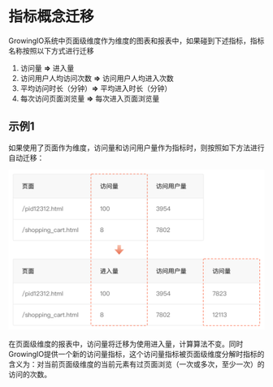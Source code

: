 # 指标概念迁移

GrowingIO系统中页面级维度作为维度的图表和报表中，如果碰到下述指标，指标名称按照以下方式进行迁移

1. 访问量 **⇒** 进入量
2. 访问用户人均访问次数 **⇒** 访问用户人均进入次数
3. 平均访问时长（分钟）**⇒** 平均进入时长（分钟）
4. 每次访问页面浏览量 **⇒** 每次进入页面浏览量

## 示例1

如果使用了页面作为维度，访问量和访问用户量作为指标时，则按照如下方法进行自动迁移：

![](../../../.gitbook/assets/transition1.png)

在页面级维度的报表中，访问量将迁移为使用进入量，计算算法不变。同时GrowingIO提供一个新的访问量指标，这个访问量指标被页面级维度分解时指标的含义为：对当前页面级维度的当前元素有过页面浏览（一次或多次，至少一次）的访问的次数。

